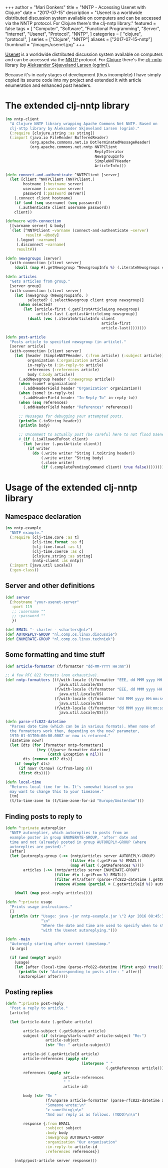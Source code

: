 +++
author = "Mari Donkers"
title = "NNTP - Accessing Usenet with Clojure"
date = "2017-07-15"
description = "Usenet is a worldwide distributed discussion system available on computers and can be accessed via the NNTP protocol. For Clojure there's the clj-nntp library."
featured = false
tags = [
    "Computer",
    "Software",
    "Functional Programming",
    "Server",
    "Internet",
    "Usenet",
    "Protocol",
    "NNTP",
]
categories = [
    "clojure",
    "protocol",
]
series = ["Clojure", "NNTP"]
aliases = ["2017-07-15-nntp"]
thumbnail = "/images/usenet.jpg"
+++

[Usenet](https://en.wikipedia.org/wiki/Usenet) is a worldwide distributed discussion system available on computers and can be accessed via the [NNTP](https://en.wikipedia.org/wiki/Network_News_Transfer_Protocol) protocol. For [Clojure](https://clojure.org/) there's the [clj-nntp](https://github.com/ogrim/clj-nntp) library (by [Aleksander Skjæveland Larsen (ogrim)](http://ogrim.no/)).
<!--more-->

Because it's in early stages of development (thus incomplete) I have simply copied its source code into my project and extended it with article enumeration and enhanced post headers.

# The extended clj-nntp library

``` clojure
(ns nntp-client
  "A Clojure NNTP library wrapping Apache Commons Net NNTP. Based on
  clj-nttp library by Aleksander Skjæveland Larsen (ogrim)."
  (:require [clojure.string :as string])
  (:import (java.io FileReader BufferedReader)
           (org.apache.commons.net.io DotTerminatedMessageReader)
           (org.apache.commons.net.nntp NNTPClient
                                        ReplyIterator
                                        NewsgroupInfo
                                        SimpleNNTPHeader
                                        ArticleInfo)))

(defn connect-and-authenticate ^NNTPClient [server]
  (let [client ^NNTPClient (NNTPClient.)
        hostname (:hostname server)
        username (:username server)
        password (:password server)]
    (.connect client hostname)
    (if (and (seq username) (seq password))
      (.authenticate client username password))
    client))

(defmacro with-connection
  [[varname server] & body]
  `(let [^NNTPClient ~varname (connect-and-authenticate ~server)
         result# ~@body]
     (.logout ~varname)
     (.disconnect ~varname)
     result#))

(defn newsgroups [server]
  (with-connection [client server]
    (doall (map #(.getNewsgroup ^NewsgroupInfo %) (.iterateNewsgroups client)))))

(defn articles
  "Gets articles from group."
  [server group]
  (with-connection [client server]
    (let [newsgroup (NewsgroupInfo. )
          selected? (.selectNewsgroup client group newsgroup)]
      (when selected?
        (let [article-first (.getFirstArticleLong newsgroup)
              article-last (.getLastArticleLong newsgroup)]
          (doall (vec (.iterateArticleInfo client
                                           article-first
                                           article-last))))))))

(defn post-article
  "Posts article to specified newsgroup (in article)."
  [server article]
  (with-connection [client server]
    (let [header (SimpleNNTPHeader. (:from article) (:subject article))
          organization (:organization article)
          in-reply-to (:in-reply-to article)
          references (:references article)
          body (:body article)]
      (.addNewsgroup header (:newsgroup article))
      (when (some? organization)
        (.addHeaderField header "Organization" organization))
      (when (some? in-reply-to)
        (.addHeaderField header "In-Reply-To" in-reply-to))
      (when (seq references)
        (.addHeaderField header "References" references))

      ;; Messages for debugging your attempted posts.
      (println (.toString header))
      (println body)

      ;; Uncomment to actually post (be careful here to not flood Usenet with erroneous posts).
      #_(if (.isAllowedToPost client)
        (let [writer (.postArticle client)]
          (if writer
            (do (.write writer ^String (.toString header))
                (.write writer ^String body)
                (.close writer)
                (if (.completePendingCommand client) true false))))))))
```

# Usage of the extended clj-nntp library

## Namespace declaration

``` clojure
(ns nntp-example
  "NNTP example."
  (:require [clj-time.core :as t]
            [clj-time.format :as f]
            [clj-time.local :as l]
            [clj-time.coerce :as c]
            [clojure.string :as string]
            [nntp-client :as nntp])
  (:import [java.util Locale])
  (:gen-class))
```

## Server and other definitions

``` clojure
(def server
  {:hostname "your-usenet-server"
   :port 119
   ;; :username ""
   ;; :password ""
   })

(def EMAIL "- charter - <charters@nl>")
(def AUTOREPLY-GROUP "nl.comp.os.linux.discussie")
(def ENUMERATE-GROUP "nl.comp.os.linux.techniek")
```

## Some formatting and time stuff

``` clojure
(def article-formatter (f/formatter "dd-MM-YYYY HH:mm"))

;; A few RFC 822 formats (non exhaustive).
(def nntp-formatters [(f/with-locale (f/formatter "EEE, dd MMM yyyy HH:mm:ss Z")
                        java.util.Locale/US)
                      (f/with-locale (f/formatter "EEE, dd MMM yyyy HH:mm:ss z")
                        java.util.Locale/US)
                      (f/with-locale (f/formatter "dd MMM yyyy HH:mm:ss Z")
                        java.util.Locale/US)
                      (f/with-locale (f/formatter "dd MMM yyyy HH:mm:ss z")
                        java.util.Locale/US)])

(defn parse-rfc822-datetime
  "Parses date time (which can be in various formats). When none of
  the formatters work then, depending on the now? parameter,
  1970-01-01T00:00:00.000Z or now is returned."
  [datetime now?]
  (let [dts (for [formatter nntp-formatters]
              (try (f/parse formatter datetime)
                   (catch Exception e nil)))
        dts (remove nil? dts)]    
    (if (empty? dts)
      (if now? (t/now) (c/from-long 0))
      (first dts))))

(defn local-time
  "Returns local time for tm. It's somewhat biased so you
  may want to change this to your timezone."
  [tm]
  (t/to-time-zone tm (t/time-zone-for-id "Europe/Amsterdam")))
```

## Finding posts to reply to

``` clojure
(defn ^:private autoreplier
  "NNTP autoreplier, which autoreplies to posts from an
  example poster in group ENUMERATE-GROUP, 'after' date and
  time and not (already) posted in group AUTOREPLY-GROUP (where
  autoreplies are posted)."
  [after]
  (let [autoreply-group (->> (nntp/articles server AUTOREPLY-GROUP)
                             (filter #(= (.getFrom %) EMAIL))
                             (map #(last (.getReferences %))))
        articles (->> (nntp/articles server ENUMERATE-GROUP)
                      (filter #(= (.getFrom %) EMAIL))
                      (filter #(t/after? (parse-rfc822-datetime (.getDate %) false) after))
                      (remove #(some (partial = (.getArticleId %)) autoreply-group)))]

    (doall (map post-reply articles))))

(defn ^:private usage
  "Prints usage instructions."
  []
  (println (str "Usage: java -jar nntp-example.jar \"2 Apr 2016 08:45:30 +0200\"\n"
                "\n"
                "Where the date and time are used to specify when to start\n"
                "with the Usenet autoreplying.")))

(defn -main
  "Autoreply starting after current timestamp."
  [& args]

  (if (and (empty? args))
    (usage)
    (let [after (local-time (parse-rfc822-datetime (first args) true))]
      (println (str "Autoresponding to posts after: " after))
      (autoreplier after))))
```

## Posting replies

``` clojure
(defn ^:private post-reply
  "Post a reply to article."
  [article]

  (let [article-date (.getDate article)

        article-subject (.getSubject article)
        subject (if (string/starts-with? article-subject "Re:")
                  article-subject
                  (str "Re: " article-subject))

        article-id (.getArticleId article)
        article-references (apply str
                                  (interpose " "
                                             (.getReferences article)))
        references (apply str
                          article-references
                          " "
                          article-id)

        body (str "On "
                  (f/unparse article-formatter (parse-rfc822-datetime article-date false))
                  "Someone wrote:\n"
                  "> something\n\n"
                  "And our reply is as follows. (TODO)\n\n")

        response {:from EMAIL
                  :subject subject
                  :body body
                  :newsgroup AUTOREPLY-GROUP
                  :organization "Our organisation"
                  :in-reply-to article-id
                  :references references}]

    (nntp/post-article server response)))
```
